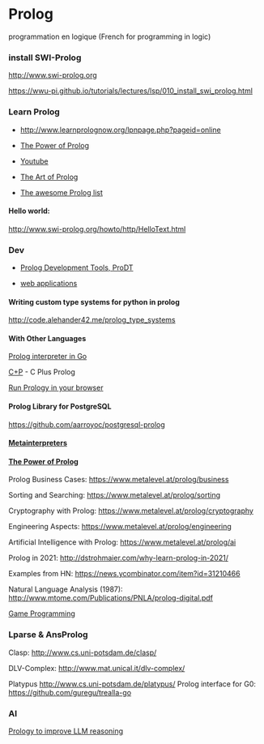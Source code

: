 # Prolog
programmation en logique (French for programming in logic)

### install SWI-Prolog 

http://www.swi-prolog.org

https://wwu-pi.github.io/tutorials/lectures/lsp/010_install_swi_prolog.html

### Learn Prolog
+ http://www.learnprolognow.org/lpnpage.php?pageid=online

+ [The Power of Prolog](https://www.metalevel.at/prolog)

+ [Youtube](https://www.youtube.com/playlist?list=PLkdv0ay0HIBGKYJFLlo53m3fdUX22mTlm)

+ [The Art of Prolog](https://mitpress.mit.edu/books/art-prolog-second-edition)

+ [The awesome Prolog list](https://github.com/klaussinani/awesome-prolog)

#### Hello world: 

http://www.swi-prolog.org/howto/http/HelloText.html

###  Dev

+ [Prolog Development Tools, ProDT](http://prodevtools.sourceforge.net)

+ [web applications](https://www.metalevel.at/prolog/web)


#### Writing custom type systems for python in prolog
http://code.alehander42.me/prolog_type_systems

#### With Other Languages
[Prolog interpreter in Go](https://github.com/mndrix/golog)

[C+P](https://github.com/needleful/c_plus_prolog) - C Plus Prolog

[Run Prology in your browser](https://quantumprolog.sgml.net/browser-demo/browser-demo.html)

#### Prolog Library for PostgreSQL
https://github.com/aarroyoc/postgresql-prolog

#### [Metainterpreters](https://www.metalevel.at/acomip/)

#### [The Power of Prolog](https://www.metalevel.at/prolog)

Prolog Business Cases: https://www.metalevel.at/prolog/business

Sorting and Searching: https://www.metalevel.at/prolog/sorting

Cryptography with Prolog: https://www.metalevel.at/prolog/cryptography

Engineering Aspects: https://www.metalevel.at/prolog/engineering

Artificial Intelligence with Prolog: https://www.metalevel.at/prolog/ai

Prolog in 2021: http://dstrohmaier.com/why-learn-prolog-in-2021/

Examples from HN: https://news.ycombinator.com/item?id=31210466

Natural Language Analysis (1987): http://www.mtome.com/Publications/PNLA/prolog-digital.pdf

[Game Programming](https://thingspool.net/morsels/page-10.html)

### Lparse  & AnsProlog

Clasp: http://www.cs.uni-potsdam.de/clasp/

DLV-Complex: http://www.mat.unical.it/dlv-complex/

Platypus http://www.cs.uni-potsdam.de/platypus/
Prolog interface for G0: https://github.com/guregu/trealla-go

### AI

[Prology to improve LLM reasoning](https://shchegrikovich.substack.com/p/use-prolog-to-improve-llms-reasoning)
